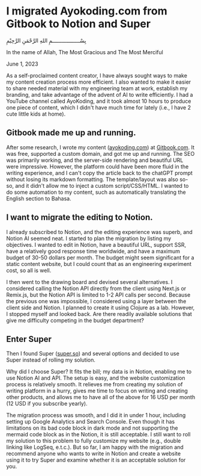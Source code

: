 # I migrated Ayokoding.com from Gitbook to Notion and Super

بِسْــــــــــــــــــمِ اللهِ الرَّحْمَنِ الرَّحِيْمِ

In the name of Allah, The Most Gracious and The Most Merciful

June 1, 2023

As a self-proclaimed content creator, I have always sought ways to make my content creation process more efficient. I also wanted to make it easier to share needed material with my engineering team at work, establish my branding, and take advantage of the advent of AI to write efficiently. I had a YouTube channel called AyoKoding, and it took almost 10 hours to produce one piece of content, which I didn't have much time for lately (i.e., I have 2 cute little kids at home).

## Gitbook made me up and running.

After some research, I wrote my content ([ayokoding.com](http://ayokoding.com/)) at [Gitbook.com](http://gitbook.com/). It was free, supported a custom domain, and got me up and running. The SEO was primarily working, and the server-side rendering and beautiful URL were impressive. However, the platform could have been more fluid in the writing experience, and I can't copy the article back to the chatGPT prompt without losing its markdown formatting. The template/layout was also so-so, and it didn't allow me to inject a custom script/CSS/HTML. I wanted to do some automation to my content, such as automatically translating the English section to Bahasa.

## I want to migrate the editing to Notion.

I already subscribed to Notion, and the editing experience was superb, and Notion AI seemed neat. I started to plan the migration by listing my objectives. I wanted to edit in Notion, have a beautiful URL, support SSR, have a relatively good response time worldwide, and have a maximum budget of 30-50 dollars per month. The budget might seem significant for a static content website, but I could count that as an engineering experiment cost, so all is well.

I then went to the drawing board and devised several alternatives. I considered calling the Notion API directly from the client using Next.js or Remix.js, but the Notion API is limited to 1-2 API calls per second. Because the previous one was impossible, I considered using a layer between the client side and Notion. I planned to create it using Clojure as a lab. However, I stopped myself and looked back. Are there readily available solutions that give me difficulty competing in the budget department?

## Enter Super

Then I found Super ([super.so](http://super.so/)) and several options and decided to use Super instead of rolling my solution.

Why did I choose Super? It fits the bill; my data is in Notion, enabling me to use Notion AI and API. The setup is easy, and the website customization process is relatively smooth. It relieves me from creating my solution of writing platform in a hurry, gives me time to focus on writing and creating other products, and allows me to have all of the above for 16 USD per month (12 USD if you subscribe yearly).

The migration process was smooth, and I did it in under 1 hour, including setting up Google Analytics and Search Console. Even though it has limitations on its bad code block in dark mode and not supporting the mermaid code block as in the Notion, it is still acceptable. I still want to roll my solution to this problem to fully customize my website (e.g., double linking like LogSeq, e.t.c.). But so far, I am happy with the migration and recommend anyone who wants to write in Notion and create a website using it to try Super and examine whether it is an acceptable solution for you.
